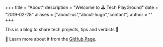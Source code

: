 +++
title = "About"
description = "Welcome to 🕹️ Tech PlayGround"
date = "2019-02-28"
aliases = ["about-us","about-hugo","contact"]
author = ""
+++

This is a blog to share tech projects, tips and verdicts 💬

👋 Learn more about it from the [GitHub Page](https://github.com/applegreengrape/tech-playground).
